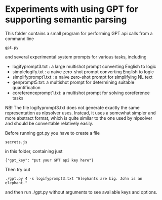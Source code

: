 Experiments with using GPT for supporting semantic parsing
==========================================================

This folder contains a small program for performing GPT api calls from a command line

    gpt.py
    
and several experimental system prompts for various tasks, including

* logifyprompt3.txt : a large multishot prompt converting English to logic
* simplelogify.txt : a naive zero-shot prompt converting English to logic
* simplifyprompt1.txt : a naive zero-shot prompt  for simplifying NL text
* genprompt5.txt: a multishot prompt for determining suitable quantification
* coreferenceprompt1.txt: a multishot prompt for solving coreference tasks

NB! The file logifyprompt3.txt does not generate exactly the same representation
as nlpsolver uses. Instead, it uses a somewhat simpler and more abstract format,
which is quite similar to the one used by nlpsolver and should be convertable
relatively easily.

Before running gpt.py you have to create a file 

    secrets.js
    
in this folder, containing just 

    {"gpt_key": "put your GPT api key here"}    

Then try out

    ./gpt.py 4 -s logifyprompt3.txt "Elephants are big. John is an elephant."
    
and then run ./gpt.py without arguments to see available keys and options.
